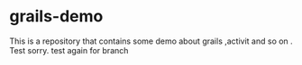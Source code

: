 grails-demo
===========

This is a repository that contains some demo about grails ,activit and so on . 
Test sorry.
test again for branch 
